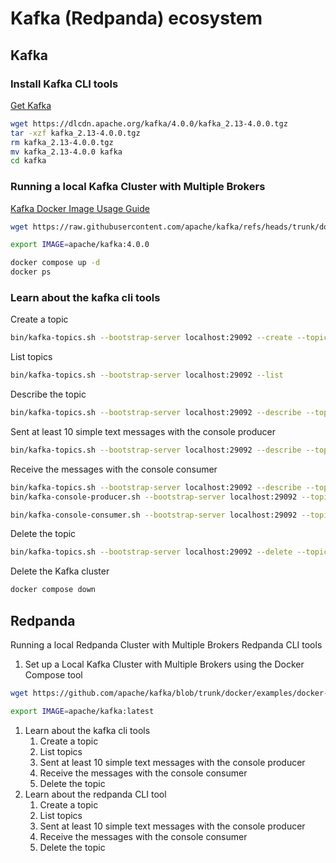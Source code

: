 # Kafka (Redpanda) ecosystem

## Kafka

### Install Kafka CLI tools

[Get Kafka](https://kafka.apache.org/documentation/#quickstart)

```bash
wget https://dlcdn.apache.org/kafka/4.0.0/kafka_2.13-4.0.0.tgz
tar -xzf kafka_2.13-4.0.0.tgz
rm kafka_2.13-4.0.0.tgz
mv kafka_2.13-4.0.0 kafka
cd kafka
```

### Running a local Kafka Cluster with Multiple Brokers

[Kafka Docker Image Usage Guide](https://github.com/apache/kafka/blob/trunk/docker/examples/README.md)

```bash
wget https://raw.githubusercontent.com/apache/kafka/refs/heads/trunk/docker/examples/docker-compose-files/cluster/combined/plaintext/docker-compose.yml

export IMAGE=apache/kafka:4.0.0

docker compose up -d
docker ps
```
### Learn about the kafka cli tools

Create a topic

```bash
bin/kafka-topics.sh --bootstrap-server localhost:29092 --create --topic task1 --partitions 6 --replication-factor 3
```

List topics

```bash
bin/kafka-topics.sh --bootstrap-server localhost:29092 --list
```

Describe the topic

```bash
bin/kafka-topics.sh --bootstrap-server localhost:29092 --describe --topic task1
```

Sent at least 10 simple text messages with the console producer

```bash
bin/kafka-topics.sh --bootstrap-server localhost:29092 --describe --topic task1
```

Receive the messages with the console consumer

```bash
bin/kafka-topics.sh --bootstrap-server localhost:29092 --describe --topic task1
bin/kafka-console-producer.sh --bootstrap-server localhost:29092 --topic task1

bin/kafka-console-consumer.sh --bootstrap-server localhost:29092 --topic task1 --from-beginning
```

Delete the topic

```bash
bin/kafka-topics.sh --bootstrap-server localhost:29092 --delete --topic task1
```

Delete the Kafka cluster

```bash
docker compose down
```


## Redpanda



Running a local Redpanda Cluster with Multiple Brokers
Redpanda CLI tools

1. Set up a Local Kafka Cluster with Multiple Brokers using the Docker Compose tool

```bash
wget https://github.com/apache/kafka/blob/trunk/docker/examples/docker-compose-files/cluster/combined/plaintext/docker-compose.yml

export IMAGE=apache/kafka:latest

```



1. Learn about the kafka cli tools
   1. Create a topic
   2. List topics
   3. Sent at least 10 simple text messages with the console producer
   4. Receive the messages with the console consumer
   5. Delete the topic
2. Learn about the redpanda CLI tool
   1. Create a topic
   2. List topics
   3. Sent at least 10 simple text messages with the console producer
   4. Receive the messages with the console consumer
   5. Delete the topic
